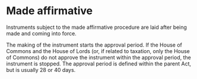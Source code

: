 # Made affirmative 

Instruments subject to the made affirmative procedure are laid after being made and coming into force.  

The making of the instrument starts the approval period. If the House of Commons and the House of Lords (or, if related to taxation, only the House of Commons) do not approve the instrument within the approval period, the instrument is stopped. The approval period is defined within the parent Act, but is usually 28 or 40 days. 